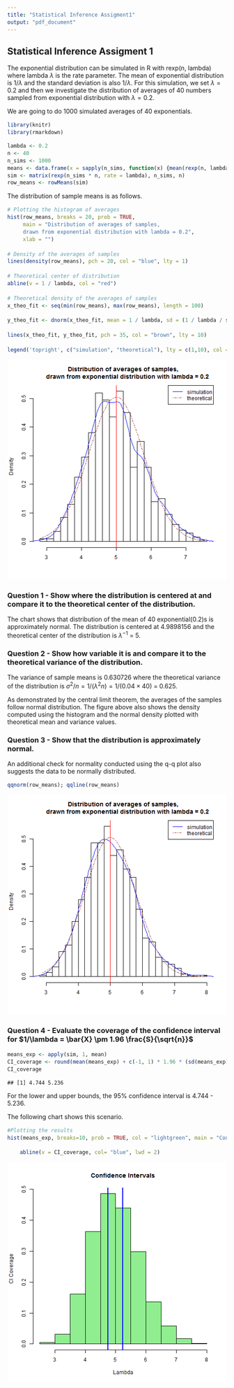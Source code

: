 ```yaml
---
title: "Statistical Inference Assigment1"
output: "pdf_document"
---
```


## Statistical Inference Assigment 1

The exponential distribution can be simulated in R with rexp(n, lambda) where lambda $\lambda$ is the rate parameter. The mean of exponential distribution is $1/\lambda$ and the standard deviation is also $1/\lambda$.
For this simulation, we set $\lambda=0.2$ and then we investigate the distribution of averages of 40 numbers sampled from exponential distribution with $\lambda=0.2$.

We are going to do 1000 simulated averages of 40 exponentials.

```r
library(knitr)
library(rmarkdown)
```

```r
lambda <- 0.2
n <- 40
n_sims <- 1000
means <- data.frame(x = sapply(n_sims, function(x) {mean(rexp(n, lambda))}))
sim <- matrix(rexp(n_sims * n, rate = lambda), n_sims, n)
row_means <- rowMeans(sim)
```

The distribution of sample means is as follows.


```r
# Plotting the histogram of averages
hist(row_means, breaks = 20, prob = TRUE,
     main = "Distribution of averages of samples,
     drawn from exponential distribution with lambda = 0.2",
     xlab = "")

# Density of the averages of samples
lines(density(row_means), pch = 20, col = "blue", lty = 1)

# Theoretical center of distribution
abline(v = 1 / lambda, col = "red")

# Theoretical density of the averages of samples
x_theo_fit <- seq(min(row_means), max(row_means), length = 100)

y_theo_fit <- dnorm(x_theo_fit, mean = 1 / lambda, sd = (1 / lambda / sqrt(n)))

lines(x_theo_fit, y_theo_fit, pch = 35, col = "brown", lty = 10)

legend('topright', c("simulation", "theoretical"), lty = c(1,10), col = c("blue", "brown"))
```

![plot of chunk unnamed-chunk-2](figure/unnamed-chunk-2-1.png) 

### Question 1 - Show where the distribution is centered at and compare it to the theoretical center of the distribution.
The chart shows that distribution of the mean of 40 exponential(0.2)s is approximately normal. The distribution is centered at 4.9898156 and the theoretical center of the distribution is $\lambda^{-1}$ = 5.

### Question 2 - Show how variable it is and compare it to the theoretical variance of the distribution.
The variance of sample means is 0.630726 where the theoretical variance of the distribution is $\sigma^2 / n = 1/(\lambda^2 n) = 1/(0.04 \times 40)$ = 0.625.


As demonstrated by the central limit theorem, the averages of the samples follow normal distribution. The figure above also shows the density computed using the histogram and the normal density plotted with theoretical mean and variance values.


### Question 3 - Show that the distribution is approximately normal.

An additional check for normality conducted using the q-q plot also suggests the data to be normally distributed.


```r
qqnorm(row_means); qqline(row_means)
```

![plot of chunk unnamed-chunk-3](figure/unnamed-chunk-3-1.png) 

### Question 4 - Evaluate the coverage of the confidence interval for $1/\lambda = \bar{X} \pm 1.96 \frac{S}{\sqrt{n}}$


```r
means_exp <- apply(sim, 1, mean)
CI_coverage <- round(mean(means_exp) + c(-1, 1) * 1.96 * (sd(means_exp) / sqrt(40)), 3)
CI_coverage
```

```
## [1] 4.744 5.236
```

For the lower and upper bounds, the 95% confidence interval is 4.744 - 5.236.  

The following chart shows this scenario.


```r
#Plotting the results
hist(means_exp, breaks=10, prob = TRUE, col = "lightgreen", main = "Confidence Intervals", xlab = "Lambda", ylab = "CI Coverage")
     
    abline(v = CI_coverage, col= "blue", lwd = 2)
```

![plot of chunk unnamed-chunk-5](figure/unnamed-chunk-5-1.png) 

